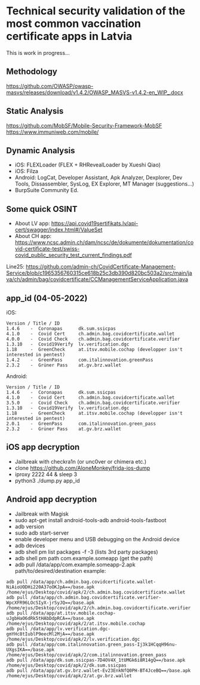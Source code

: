 # Technical security validation of the most common vaccination certificate apps in Latvia

This is work in progress...

## Methodology 
https://github.com/OWASP/owasp-masvs/releases/download/v1.4.2/OWASP_MASVS-v1.4.2-en_WIP_.docx

## Static Analysis
https://github.com/MobSF/Mobile-Security-Framework-MobSF
https://www.immuniweb.com/mobile/

## Dynamic Analysis
- iOS: FLEXLoader (FLEX + RHRevealLoader by Xueshi Qiao)
- iOS: Filza
- Android: LogCat, Developer Assistant, Apk Analyzer, Dexplorer, Dev Tools, Dissassembler, SysLog, EX Explorer, MT Manager (suggestions...)
- BurpSuite Community Ed.

## Some quick OSINT
- About LV app: https://api.covid19sertifikats.lv/api-cert/swagger/index.html#/ValueSet
- About CH app: https://www.ncsc.admin.ch/dam/ncsc/de/dokumente/dokumentation/covid-certificate-test/swiss-covid_public_security_test_current_findings.pdf 

Line25: https://github.com/admin-ch/CovidCertificate-Management-Service/blob/c1965356760315ce618b25c3db390d820bc503a2/src/main/java/ch/admin/bag/covidcertificate/CCManagementServiceApplication.java

## app_id (04-05-2022)
iOS:
```
Version / Title / ID
1.4.6    -  Coronapas      dk.sum.ssicpas                        
4.1.0    -  Covid Cert     ch.admin.bag.covidcertificate.wallet  
4.0.0    -  Covid Check    ch.admin.bag.covidcertificate.verifier
1.3.10   -  Covid19Verify  lv.verification.dgc                   
1.18     -  GreenCheck     at.itsv.mobile.cochap (developper isn't interested in pentest)                
1.4.2    -  GreenPass      com.italinnovation.greenPass          
2.3.2    -  Grüner Pass    at.gv.brz.wallet          
```
Android:
```
Version / Title / ID
1.4.6    -  Coronapas      dk.sum.ssicpas 
4.1.0    -  Covid Cert     ch.admin.bag.covidcertificate.wallet 
3.5.0    -  Covid Check    ch.admin.bag.covidcertificate.verifier 
1.3.10   -  Covid19Verify  lv.verification.dgc
1.18     -  GreenCheck     at.itsv.mobile.cochap (developper isn't interested in pentest)
2.0.1    -  GreenPass      com.italinnovation.green_pass
2.3.2    -  Grüner Pass    at.gv.brz.wallet
```

## iOS app decryption
- Jailbreak with checkra1n (or unc0ver or chimera etc.)
- clone https://github.com/AloneMonkey/frida-ios-dump
- iproxy 2222 44 & sleep 3
- python3 ./dump.py app_id

## Android app decryption
- Jailbreak with Magisk
- sudo apt-get install android-tools-adb android-tools-fastboot
- adb version
- sudo adb start-server
- enable developer menu and USB debugging on the Android device 
- adb devices
- adb shell pm list packages -f -3 (lists 3rd party packages)
- adb shell pm path com.example.someapp (get the path)
- adb pull /data/app/com.example.someapp-2.apk path/to/desired/destination
example:
```
adb pull /data/app/ch.admin.bag.covidcertificate.wallet-NiAioUODHi220A37oOKJpA==/base.apk /home/ejus/Desktop/covid/apk/2/ch.admin.bag.covidcertificate.wallet
adb pull /data/app/ch.admin.bag.covidcertificate.verifier-WpcXFR96LOcSIyX-jrSyJQ==/base.apk /home/ejus/Desktop/covid/apk/2/ch.admin.bag.covidcertificate.verifier
adb pull /data/app/at.itsv.mobile.cochap-uJgbHaO6dRk5tHAbDdpRCA==/base.apk /home/ejus/Desktop/covid/apk/2/at.itsv.mobile.cochap
adb pull /data/app/lv.verification.dgc-gmYHc8tIublP9eecMl2MjA==/base.apk /home/ejus/Desktop/covid/apk/2/lv.verification.dgc
adb pull /data/app/com.italinnovation.green_pass-Ij3k1HCqqH96nu-UXgsIKA==/base.apk /home/ejus/Desktop/covid/apk/2/com.italinnovation.green_pass
adb pull /data/app/dk.sum.ssicpas-7D4OV4X_1tUMGk6i8R14gQ==/base.apk /home/ejus/Desktop/covid/apk/2/dk.sum.ssicpas
adb pull /data/app/at.gv.brz.wallet-Ev23EnkNfQ0PH-BT4JceBQ==/base.apk /home/ejus/Desktop/covid/apk/2/at.gv.brz.wallet
```
